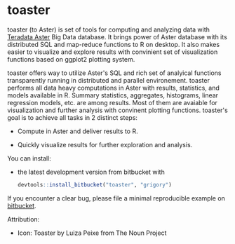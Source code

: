 # toaster

toaster (to Aster) is set of tools for computing and analyzing data with [Teradata Aster](http://www.asterdata.com/) Big Data database. It brings power of Aster database with its distributed SQL and map-reduce functions to R on desktop. It also makes easier to visualize and explore results with convinient set of visualization functions based on ggplot2 plotting system.
 
toaster offers way to utilize Aster's SQL and rich set of analyical functions transparently running in distributed and
parallel environement. toaster performs all data heavy computations in Aster with results, statistics, and models available in R. 
Summary statistics, aggregates, histograms, linear regression models, etc. are among results. Most of them are avaiable for visualization and further analysis with convinent plotting functions. toaster's goal is to achieve all tasks in 2 distinct steps:

* Compute in Aster and deliver results to R.

* Quickly visualize results for further exploration and analysis.

You can install:

* the latest development version from bitbucket with

    ```R
    devtools::install_bitbucket("toaster", "grigory")
    ````

If you encounter a clear bug, please file a minimal reproducible example on [bitbucket](https://bitbucket.org/grigory/toaster/issues).

Attribution:

* Icon: Toaster by Luiza Peixe from The Noun Project

